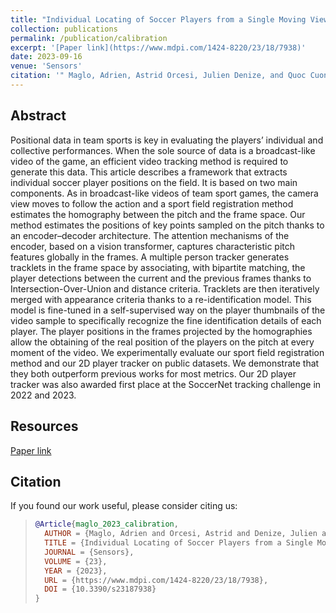 ```yaml
---
title: "Individual Locating of Soccer Players from a Single Moving View"
collection: publications
permalink: /publication/calibration
excerpt: '[Paper link](https://www.mdpi.com/1424-8220/23/18/7938)'
date: 2023-09-16
venue: 'Sensors'
citation: '" Maglo, Adrien, Astrid Orcesi, Julien Denize, and Quoc Cuong Pham. 2023. "Individual Locating of Soccer Players from a Single Moving View" Sensors 23, no. 18: 7938. https://doi.org/10.3390/s23187938'
---
```


## Abstract
Positional data in team sports is key in evaluating the players’ individual and collective performances. When the sole source of data is a broadcast-like video of the game, an efficient video tracking method is required to generate this data. This article describes a framework that extracts individual soccer player positions on the field. It is based on two main components. As in broadcast-like videos of team sport games, the camera view moves to follow the action and a sport field registration method estimates the homography between the pitch and the frame space. Our method estimates the positions of key points sampled on the pitch thanks to an encoder–decoder architecture. The attention mechanisms of the encoder, based on a vision transformer, captures characteristic pitch features globally in the frames. A multiple person tracker generates tracklets in the frame space by associating, with bipartite matching, the player detections between the current and the previous frames thanks to Intersection-Over-Union and distance criteria. Tracklets are then iteratively merged with appearance criteria thanks to a re-identification model. This model is fine-tuned in a self-supervised way on the player thumbnails of the video sample to specifically recognize the fine identification details of each player. The player positions in the frames projected by the homographies allow the obtaining of the real position of the players on the pitch at every moment of the video. We experimentally evaluate our sport field registration method and our 2D player tracker on public datasets. We demonstrate that they both outperform previous works for most metrics. Our 2D player tracker was also awarded first place at the SoccerNet tracking challenge in 2022 and 2023.

## Resources

[Paper link](https://www.mdpi.com/1424-8220/23/18/7938)


## Citation
If you found our work useful, please consider citing us:

>```BibTex
>@Article{maglo_2023_calibration,
>   AUTHOR = {Maglo, Adrien and Orcesi, Astrid and Denize, Julien and Pham, Quoc Cuong},
>   TITLE = {Individual Locating of Soccer Players from a Single Moving View},
>   JOURNAL = {Sensors},
>   VOLUME = {23},
>   YEAR = {2023},
>   URL = {https://www.mdpi.com/1424-8220/23/18/7938},
>   DOI = {10.3390/s23187938}
>}
>```